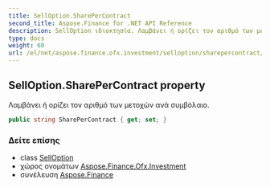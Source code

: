 ```yaml
---
title: SellOption.SharePerContract
second_title: Aspose.Finance for .NET API Reference
description: SellOption ιδιοκτησία. Λαμβάνει ή ορίζει τον αριθμό των μετοχών ανά συμβόλαιο.
type: docs
weight: 60
url: /el/net/aspose.finance.ofx.investment/selloption/sharepercontract/
---
```

## SellOption.SharePerContract property

Λαμβάνει ή ορίζει τον αριθμό των μετοχών ανά συμβόλαιο.

```csharp
public string SharePerContract { get; set; }
```

### Δείτε επίσης

* class [SellOption](../)
* χώρος ονομάτων [Aspose.Finance.Ofx.Investment](../../selloption/)
* συνέλευση [Aspose.Finance](../../../)


